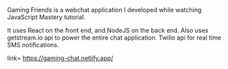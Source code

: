 Gaming Friends is a webchat application I developed while watching JavaScript Mastery tutorial.

It uses React on the front end, and NodeJS on the back end. Also uses getstream.io api to power the entire chat application. Twilio api for real time SMS notifications.

link= https://gaming-chat.netlify.app/
